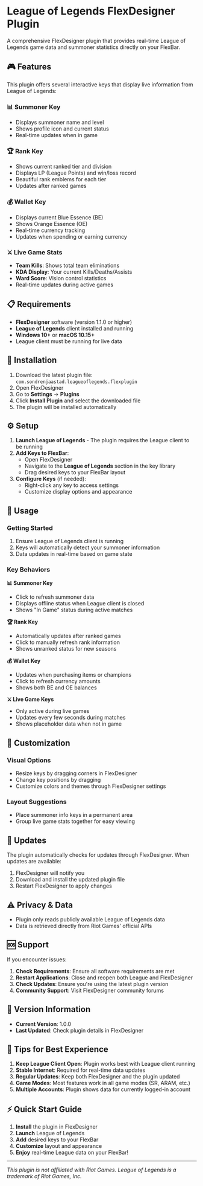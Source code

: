 # League of Legends FlexDesigner Plugin

A comprehensive FlexDesigner plugin that provides real-time League of Legends game data and summoner statistics directly on your FlexBar.

## 🎮 Features

This plugin offers several interactive keys that display live information from League of Legends:

### 📊 **Summoner Key**
- Displays summoner name and level
- Shows profile icon and current status
- Real-time updates when in game

### 🏆 **Rank Key**
- Shows current ranked tier and division
- Displays LP (League Points) and win/loss record
- Beautiful rank emblems for each tier
- Updates after ranked games

### 💰 **Wallet Key**
- Displays current Blue Essence (BE)
- Shows Orange Essence (OE) 
- Real-time currency tracking
- Updates when spending or earning currency

### ⚔️ **Live Game Stats**
- **Team Kills**: Shows total team eliminations
- **KDA Display**: Your current Kills/Deaths/Assists
- **Ward Score**: Vision control statistics
- Real-time updates during active games

## 📋 Requirements

- **FlexDesigner** software (version 1.1.0 or higher)
- **League of Legends** client installed and running
- **Windows 10+** or **macOS 10.15+**
- League client must be running for live data

## 🚀 Installation

1. Download the latest plugin file: `com.sondrenjaastad.leagueoflegends.flexplugin`
2. Open FlexDesigner
3. Go to **Settings** → **Plugins**
4. Click **Install Plugin** and select the downloaded file
5. The plugin will be installed automatically

## ⚙️ Setup

1. **Launch League of Legends** - The plugin requires the League client to be running
2. **Add Keys to FlexBar**:
   - Open FlexDesigner
   - Navigate to the **League of Legends** section in the key library
   - Drag desired keys to your FlexBar layout
3. **Configure Keys** (if needed):
   - Right-click any key to access settings
   - Customize display options and appearance

## 🎯 Usage

### Getting Started
1. Ensure League of Legends client is running
2. Keys will automatically detect your summoner information
3. Data updates in real-time based on game state

### Key Behaviors

**📊 Summoner Key**
- Click to refresh summoner data
- Displays offline status when League client is closed
- Shows "In Game" status during active matches

**🏆 Rank Key** 
- Automatically updates after ranked games
- Click to manually refresh rank information
- Shows unranked status for new seasons

**💰 Wallet Key**
- Updates when purchasing items or champions
- Click to refresh currency amounts
- Shows both BE and OE balances

**⚔️ Live Game Keys**
- Only active during live games
- Updates every few seconds during matches
- Shows placeholder data when not in game

## 🎨 Customization

### Visual Options
- Resize keys by dragging corners in FlexDesigner
- Change key positions by dragging
- Customize colors and themes through FlexDesigner settings

### Layout Suggestions
- Place summoner info keys in a permanent area
- Group live game stats together for easy viewing

## 🔄 Updates

The plugin automatically checks for updates through FlexDesigner. When updates are available:

1. FlexDesigner will notify you
2. Download and install the updated plugin file
3. Restart FlexDesigner to apply changes

## ⚠️ Privacy & Data

- Plugin only reads publicly available League of Legends data
- Data is retrieved directly from Riot Games' official APIs

## 🆘 Support

If you encounter issues:

1. **Check Requirements**: Ensure all software requirements are met
2. **Restart Applications**: Close and reopen both League and FlexDesigner
3. **Check Updates**: Ensure you're using the latest plugin version
4. **Community Support**: Visit FlexDesigner community forums

## 📝 Version Information

- **Current Version**: 1.0.0
- **Last Updated**: Check plugin details in FlexDesigner

## 🎯 Tips for Best Experience

1. **Keep League Client Open**: Plugin works best with League client running
2. **Stable Internet**: Required for real-time data updates
3. **Regular Updates**: Keep both FlexDesigner and the plugin updated
4. **Game Modes**: Most features work in all game modes (SR, ARAM, etc.)
5. **Multiple Accounts**: Plugin shows data for currently logged-in account

## ⚡ Quick Start Guide

1. **Install** the plugin in FlexDesigner
2. **Launch** League of Legends
3. **Add** desired keys to your FlexBar
4. **Customize** layout and appearance
5. **Enjoy** real-time League data on your FlexBar!

---

*This plugin is not affiliated with Riot Games. League of Legends is a trademark of Riot Games, Inc.* 
